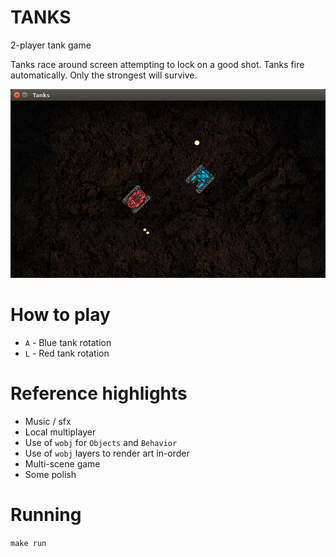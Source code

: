 TANKS
=====

2-player tank game

Tanks race around screen attempting to lock on a good shot. Tanks fire automatically. Only the strongest will survive.

![Screenshot](https://raw.githubusercontent.com/explodes/go-wo/master/examples/tanks/tanks.png)

# How to play

 - `A` - Blue tank rotation
 - `L` - Red tank rotation

# Reference highlights

 - Music / sfx
 - Local multiplayer
 - Use of `wobj` for `Objects` and `Behavior`
 - Use of `wobj` layers to render art in-order
 - Multi-scene game
 - Some polish

# Running

`make run`